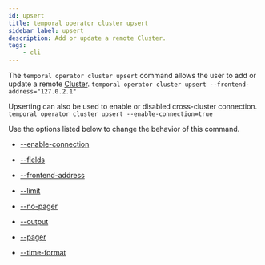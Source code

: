 ```yaml
---
id: upsert
title: temporal operator cluster upsert
sidebar_label: upsert
description: Add or update a remote Cluster.
tags:
    - cli
---
```


The `temporal operator cluster upsert` command allows the user to add or update a remote [Cluster](/concepts/what-is-a-temporal-cluster).
`temporal operator cluster upsert --frontend-address="127.0.2.1"`

Upserting can also be used to enable or disabled cross-cluster connection.
`temporal operator cluster upsert --enable-connection=true`

Use the options listed below to change the behavior of this command.

- [--enable-connection](/cli/cmd-options/enable-connection)

- [--fields](/cli/cmd-options/fields)

- [--frontend-address](/cli/cmd-options/frontend-address)

- [--limit](/cli/cmd-options/limit)

- [--no-pager](/cli/cmd-options/no-pager)

- [--output](/cli/cmd-options/output)

- [--pager](/cli/cmd-options/pager)

- [--time-format](/cli/cmd-options/time-format)
